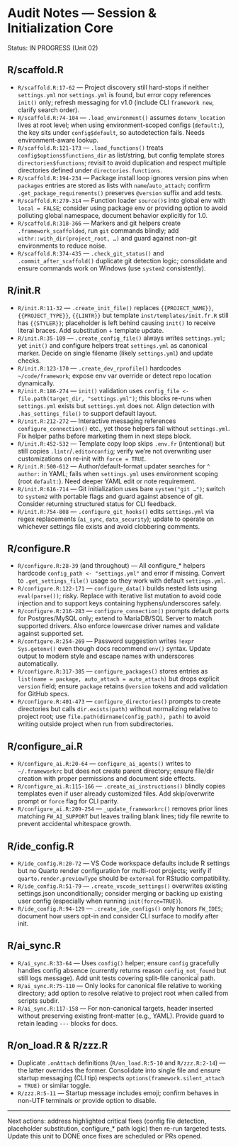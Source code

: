 # Audit Notes — Session & Initialization Core

Status: IN PROGRESS (Unit 02)

## R/scaffold.R
- `R/scaffold.R:17-62` — Project discovery still hard-stops if neither `settings.yml` nor `settings.yml` is found, but error copy references `init()` only; refresh messaging for v1.0 (include CLI `framework new`, clarify search order).
- `R/scaffold.R:74-104` — `.load_environment()` assumes `dotenv_location` lives at root level; when using environment-scoped configs (`default:`), the key sits under `config$default`, so autodetection fails. Needs environment-aware lookup.
- `R/scaffold.R:121-173` — `.load_functions()` treats `config$options$functions_dir` as list/string, but config template stores `directories$functions`; revisit to avoid duplication and respect multiple directories defined under `directories.functions`.
- `R/scaffold.R:194-234` — Package install loop ignores version pins when `packages` entries are stored as lists with `name`/`auto_attach`; confirm `.get_package_requirements()` preserves `@version` suffix and add tests.
- `R/scaffold.R:279-314` — Function loader `source()`s into global env with `local = FALSE`; consider using package env or providing option to avoid polluting global namespace, document behavior explicitly for 1.0.
- `R/scaffold.R:318-366` — Markers and git helpers create `.framework_scaffolded`, run `git` commands blindly; add `withr::with_dir(project_root, …)` and guard against non-git environments to reduce noise.
- `R/scaffold.R:374-435` — `.check_git_status()` and `.commit_after_scaffold()` duplicate git detection logic; consolidate and ensure commands work on Windows (use `system2` consistently).

## R/init.R
- `R/init.R:11-32` — `.create_init_file()` replaces `{{PROJECT_NAME}}`, `{{PROJECT_TYPE}}`, `{{LINTR}}` but template `inst/templates/init.fr.R` still has `{{STYLER}}`; placeholder is left behind causing `init()` to receive literal braces. Add substitution + template update.
- `R/init.R:35-109` — `.create_config_file()` always writes `settings.yml`; yet `init()` and configure helpers treat `settings.yml` as canonical marker. Decide on single filename (likely `settings.yml`) and update checks.
- `R/init.R:123-170` — `.create_dev_rprofile()` hardcodes `~/code/framework`; expose env var override or detect repo location dynamically.
- `R/init.R:186-274` — `init()` validation uses `config_file <- file.path(target_dir, "settings.yml")`; this blocks re-runs when `settings.yml` exists but `settings.yml` does not. Align detection with `.has_settings_file()` to support default layout.
- `R/init.R:212-272` — Interactive messaging references `configure_connection()` etc., yet those helpers fail without `settings.yml`. Fix helper paths before marketing them in next steps block.
- `R/init.R:452-532` — Template copy loop skips `.env.fr` (intentional) but still copies `.lintr`/`.editorconfig`; verify we’re not overwriting user customizations on re-init with `force = TRUE`.
- `R/init.R:500-612` — Author/default-format updater searches for `^  author:` in YAML; fails when `settings.yml` uses environment scoping (root `default:`). Need deeper YAML edit or note requirement.
- `R/init.R:616-714` — Git initialization uses bare `system("git …")`; switch to `system2` with portable flags and guard against absence of git. Consider returning structured status for CLI feedback.
- `R/init.R:754-808` — `.configure_git_hooks()` edits `settings.yml` via regex replacements (`ai_sync`, `data_security`); update to operate on whichever settings file exists and avoid clobbering comments.

## R/configure.R
- `R/configure.R:28-39` (and throughout) — All configure_* helpers hardcode `config_path <- "settings.yml"` and error if missing. Convert to `.get_settings_file()` usage so they work with default `settings.yml`.
- `R/configure.R:122-171` — `configure_data()` builds nested lists using `eval(parse())`; risky. Replace with iterative list mutation to avoid code injection and to support keys containing hyphens/underscores safely.
- `R/configure.R:216-283` — `configure_connection()` prompts default ports for Postgres/MySQL only; extend to MariaDB/SQL Server to match supported drivers. Also enforce lowercase driver names and validate against supported set.
- `R/configure.R:254-269` — Password suggestion writes `!expr Sys.getenv()` even though docs recommend `env()` syntax. Update output to modern style and escape names with underscores automatically.
- `R/configure.R:317-385` — `configure_packages()` stores entries as `list(name = package, auto_attach = auto_attach)` but drops explicit `version` field; ensure `package` retains `@version` tokens and add validation for GitHub specs.
- `R/configure.R:401-473` — `configure_directories()` prompts to create directories but calls `dir.exists(path)` without normalizing relative to project root; use `file.path(dirname(config_path), path)` to avoid writing outside project when run from subdirectories.

## R/configure_ai.R
- `R/configure_ai.R:20-64` — `configure_ai_agents()` writes to `~/.frameworkrc` but does not create parent directory; ensure file/dir creation with proper permissions and document side effects.
- `R/configure_ai.R:115-166` — `.create_ai_instructions()` blindly copies templates even if user already customized files. Add skip/overwrite prompt or `force` flag for CLI parity.
- `R/configure_ai.R:209-254` — `_update_frameworkrc()` removes prior lines matching `FW_AI_SUPPORT` but leaves trailing blank lines; tidy file rewrite to prevent accidental whitespace growth.

## R/ide_config.R
- `R/ide_config.R:20-72` — VS Code workspace defaults include R settings but no Quarto render configuration for multi-root projects; verify if `quarto.render.previewType` should be `external` for RStudio compatibility.
- `R/ide_config.R:51-79` — `.create_vscode_settings()` overwrites existing settings.json unconditionally; consider merging or backing up existing user config (especially when running `init(force=TRUE)`).
- `R/ide_config.R:94-129` — `.create_ide_configs()` only honors `FW_IDES`; document how users opt-in and consider CLI surface to modify after init.

## R/ai_sync.R
- `R/ai_sync.R:33-64` — Uses `config()` helper; ensure `config` gracefully handles config absence (currently returns reason `config_not_found` but still logs message). Add unit tests covering split-file canonical path.
- `R/ai_sync.R:75-110` — Only looks for canonical file relative to working directory; add option to resolve relative to project root when called from scripts subdir.
- `R/ai_sync.R:117-158` — For non-canonical targets, header inserted without preserving existing front-matter (e.g., YAML). Provide guard to retain leading `---` blocks for docs.

## R/on_load.R & R/zzz.R
- Duplicate `.onAttach` definitions (`R/on_load.R:5-10` and `R/zzz.R:2-14`) — the latter overrides the former. Consolidate into single file and ensure startup messaging (CLI tip) respects `options(framework.silent_attach = TRUE)` or similar toggle.
- `R/zzz.R:5-11` — Startup message includes emoji; confirm behaves in non-UTF terminals or provide option to disable.

---

Next actions: address highlighted critical fixes (config file detection, placeholder substitution, configure_* path logic) then re-run targeted tests. Update this unit to DONE once fixes are scheduled or PRs opened.
